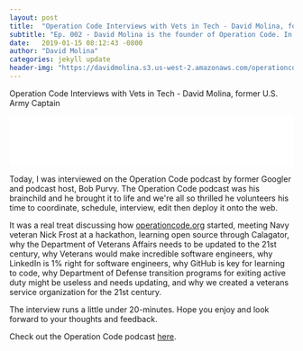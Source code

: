 ```yaml
---
layout: post
title:  "Operation Code Interviews with Vets in Tech - David Molina, former U.S. Army Captain."
subtitle: "Ep. 002 - David Molina is the founder of Operation Code. In this interview, he describes his Army career, how he found his way into the tech industry with no prior training, and how he started Operation Code to help veterans like him learn software and code the future."
date:   2019-01-15 08:12:43 -0800
author: "David Molina"
categories: jekyll update
header-img: "https://davidmolina.s3.us-west-2.amazonaws.com/operationcode_interviews_with_vets_in_tech_davidmolina.png"
---
```

<span class="caption text-muted" align="center">Operation Code Interviews with Vets in Tech - David Molina, former U.S. Army Captain</span>

<iframe title="Libsyn Player" style="border: none" src="//html5-player.libsyn.com/embed/episode/id/8267543/height/90/theme/custom/thumbnail/yes/direction/forward/render-playlist/no/custom-color/88AA3C/" height="90" width="100%" scrolling="no"  allowfullscreen webkitallowfullscreen mozallowfullscreen oallowfullscreen msallowfullscreen></iframe>

Today, I was interviewed on the Operation Code podcast by former Googler and podcast host, Bob Purvy. The Operation Code podcast was his brainchild and he brought it to life and we're all so thrilled he volunteers his time to coordinate, schedule, interview, edit then deploy it onto the web.

It was a real treat discussing how [operationcode.org](https://operationcode.org/) started, meeting Navy veteran Nick Frost at a hackathon, learning open source through Calagator, why the Department of Veterans Affairs needs to be updated to the 21st century, why Veterans would make incredible software engineers, why LinkedIn is 1% right for software engineers, why GitHub is key for learning to code, why Department of Defense transition programs for exiting active duty might be useless and needs updating, and why we created a veterans service organization for the 21st century.

The interview runs a little under 20-minutes. Hope you enjoy and look forward to your thoughts and feedback.

Check out the Operation Code podcast [here](https://operationcode.libsyn.com/).
